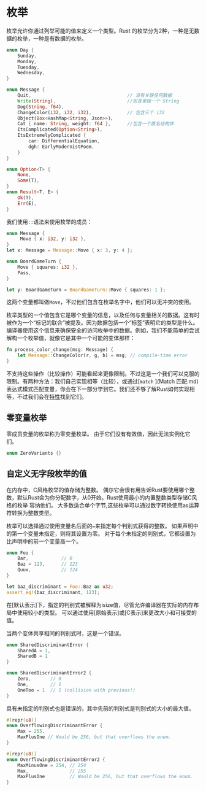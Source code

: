 # 枚举

枚举允许你通过列举可能的值来定义一个类型。Rust 的枚举分为2种，一种是无数据的枚举，一种是有数据的枚举。

```rust
enum Day {
    Sunday,
    Monday,
    Tuesday,
    Wednesday,
}

enum Message {
    Quit,                                   // 没有关联任何数据
    Write(String),                          //包含单独一个 String
    Dog(String, f64),
    ChangeColor(i32, i32, i32),             // 包含三个 i32
    Object(Box<HashMap<String, Json>>)，
    Cat { name: String, weight: f64 },      //包含一个匿名结构体
    ItsComplicated(Option<String>),
    ItsExtremelyComplicated {
        car: DifferentialEquation,
        dgh: EarlyModernistPoem,
    }
}

enum Option<T> {
    None,
    Some(T),
}
enum Result<T, E> {
    Ok(T),
    Err(E),
}
```

我们使用`::`语法来使用枚举的成员：

```rust
enum Message {
     Move { x: i32, y: i32 },
}
let x: Message = Message::Move { x: 3, y: 4 };

enum BoardGameTurn {
    Move { squares: i32 },
    Pass,
}

let y: BoardGameTurn = BoardGameTurn::Move { squares: 1 };
```

这两个变量都叫做`Move`，不过他们包含在枚举名字中，他们可以无冲突的使用。

枚举类型的一个值包含它是哪个变量的信息，以及任何与变量相关的数据。这有时被作为一个“标记的联合”被提及。因为数据包括一个“标签”表明它的类型是什么。编译器使用这个信息来确保安全的访问枚举中的数据。例如，我们不能简单的尝试解构一个枚举值，就像它是其中一个可能的变体那样：

```rust
fn process_color_change(msg: Message) {
    let Message::ChangeColor(r, g, b) = msg; // compile-time error
}
```

不支持这些操作（比较操作）可能看起来更像限制。不过这是一个我们可以克服的限制。有两种方法：我们自己实现相等（比较），或通过[`match` ](Match 匹配.md)表达式模式匹配变量，你会在下一部分学到它。我们还不够了解Rust如何实现相等，不过我们会在[特性](Traits.md)找到它们。

## 零变量枚举

零成员变量的枚举称为零变量枚举。 由于它们没有有效值，因此无法实例化它们。

```rust
enum ZeroVariants {}
```

## 自定义无字段枚举的值

在内存中，C风格枚举的值存储为整数。 偶尔它会很有用告诉Rust要使用哪个整数，默认Rust会为你分配数字，从0开始。Rust使用最小的内置整数类型存储C风格的枚举
容纳他们。 大多数适合单个字节,这些枚举可以通过数字转换使用as运算符转换为整数类型。 

枚举可以选择通过使用变量名后面的`=`来指定每个判别式获得的整数。 如果声明中的第一个变量未指定，则将其设置为零。 对于每个未指定的判别式，它都设置为比声明中的前一个变量高一个。

```rust
enum Foo {
    Bar,            // 0
    Baz = 123,      // 123
    Quux,           // 124
}

let baz_discriminant = Foo::Baz as u32;
assert_eq!(baz_discriminant, 123);
```

在[默认表示]下，指定的判别式被解释为isize值，尽管允许编译器在实际的内存布局中使用较小的类型。 可以通过使用[原始表示]或[C表示]来更改大小和可接受的值。

当两个变体共享相同的判别式时，这是一个错误。

```rust
enum SharedDiscriminantError {
    SharedA = 1,
    SharedB = 1
}

enum SharedDiscriminantError2 {
    Zero,       // 0
    One,        // 1
    OneToo = 1  // 1 (collision with previous!)
}
```

具有未指定的判别式也是错误的，其中先前的判别式是判别式的大小的最大值。

```rust
#[repr(u8)]
enum OverflowingDiscriminantError {
    Max = 255,
    MaxPlusOne // Would be 256, but that overflows the enum.
}

#[repr(u8)]
enum OverflowingDiscriminantError2 {
    MaxMinusOne = 254, // 254
    Max,               // 255
    MaxPlusOne         // Would be 256, but that overflows the enum.
}
```
